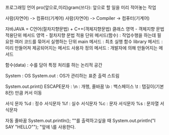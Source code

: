 

프로그래밍 언어
pro(앞으로,미리)gram(쓰다): 앞으로 할 일을 미리 적어놓는 작업

사람(자연어) -> 컴퓨터(기계어)
사람(자연어) -> Compiler -> 컴퓨터(기계어)

자바JAVA = C언어(절차지향문법) + C++(객체지향문법)
클래스 영역 - 객체지향 문법 적용단위
메서드 영역 - 절차지향 문법 적용 단위
메서드(함수) : 작업수행을 하는데 필요한 여러 코드를 묶어서 실행하는 단위
main 메서드 : 최초 실행 함수
library 메서드 : 미리 만들어져 제공되어지는 메서드
사용자 정의 메서드 : 개발자에 의해 만들어지는 메서드

함수(data) : 수를 담아 특정 처리를 하는 논리적 공간

System : OS
System.out : OS가 관리하는 표준 출력 스트림
		
System.out.print()
ESCAPE문자 : 
\n : 개행, 줄바꿈
\b : 백스페이스
\t : 탭길이(기본 8칸) 만큼 커서 이동

서식 문자
%d : 정수 서식문자
%f : 실수 서식문자
%c : 문자 서식문자
%s : 문자열 서식문자

자동 줄바꿈 System.out.println();
""를 출력하고싶을 때
System.out.println("I SAY \"HELLO\"");
"앞에 \를 사용한다.

